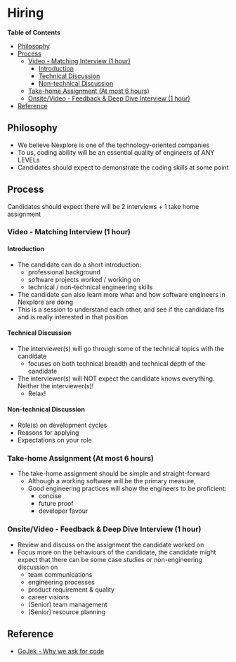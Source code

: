 # Hiring <!-- omit in toc -->

**Table of Contents**

- [Philosophy](#philosophy)
- [Process](#process)
  - [Video - Matching Interview (1 hour)](#video---matching-interview-1-hour)
    - [Introduction](#introduction)
    - [Technical Discussion](#technical-discussion)
    - [Non-technical Discussion](#non-technical-discussion)
  - [Take-home Assignment (At most 6 hours)](#take-home-assignment-at-most-6-hours)
  - [Onsite/Video - Feedback \& Deep Dive Interview (1 hour)](#onsitevideo---feedback--deep-dive-interview-1-hour)
- [Reference](#reference)

## Philosophy

- We believe Nexplore is one of the technology-oriented companies
- To us, coding ability will be an essential quality of engineers of ANY LEVELs
- Candidates should expect to demonstrate the coding skills at some point

## Process

Candidates should expect there will be 2 interviews + 1 take home assignment

### Video - Matching Interview (1 hour)

#### Introduction

- The candidate can do a short introduction:
  - professional background
  - software projects worked / working on
  - technical / non-technical engineering skills
- The candidate can also learn more what and how software engineers in Nexplore are doing
- This is a session to understand each other, and see if the candidate fits and is really interested in that position

#### Technical Discussion

- The interviewer(s) will go through some of the technical topics with the candidate
  - focuses on both technical breadth and technical depth of the candidate
- The interviewer(s) will NOT expect the candidate knows everything. Neither the interviewer(s)!
  - Relax!

#### Non-technical Discussion

- Role(s) on development cycles
- Reasons for applying
- Expectations on your role

### Take-home Assignment (At most 6 hours)

- The take-home assignment should be simple and straight-forward
  - Although a working software will be the primary measure,
  - Good engineering practices will show the engineers to be proficient:
    - concise
    - future proof
    - developer favour

### Onsite/Video - Feedback & Deep Dive Interview (1 hour)

- Review and discuss on the assignment the candidate worked on
- Focus more on the behaviours of the candidate, the candidate might expect that there can be some case studies or non-engineering discussion on
  - team communications
  - engineering processes
  - product requirement & quality
  - career visions
  - (Senior) team management
  - (Senior) resource planning

## Reference

- [GoJek - Why we ask for code](https://www.gojek.io/blog/why-we-ask-for-code "https://www.gojek.io/blog/why-we-ask-for-code")
